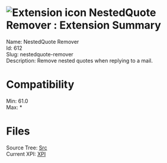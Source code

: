 # ![Extension icon](https://addons.thunderbird.net/user-media/addon_icons/0/612-64.png?modified=1533677976) NestedQuote Remover : Extension Summary

Name: NestedQuote Remover  
Id: 612  
Slug: nestedquote-remover  
Description: Remove nested quotes when replying to a mail.
  

# Compatibility
Min: 61.0  
Max: *  

# Files

Source Tree: [Src](x68/612-nestedquote-remover/src)  
Current XPI: [XPI](x68/612-nestedquote-remover/xpi)  



